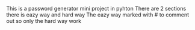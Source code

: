This is a password generator mini project in pyhton 
There are 2 sections there is eazy way and hard way
The eazy way marked with # to comment out so only the hard way work
